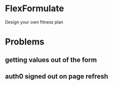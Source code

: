 # FlexFormulate

Design your own fitness plan

# Problems

## getting values out of the form

## auth0 signed out on page refresh
